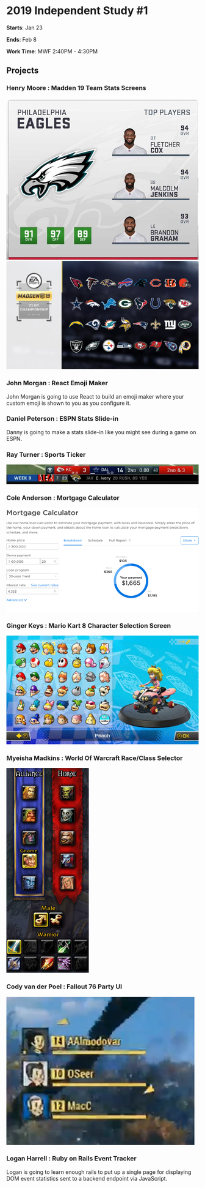 # 2019 Independent Study #1

**Starts**: Jan 23

**Ends**: Feb 8

**Work Time**: MWF 2:40PM - 4:30PM

## Projects

### Henry Moore : Madden 19 Team Stats Screens

![team detail page](/assets/images/madden19-team-page.jpg)
![team selection page](/assets/images/madden19-team-selection.jpg)

### John Morgan : React Emoji Maker

John Morgan is going to use React to build an emoji maker where your custom
emoji is shown to you as you configure it.

### Daniel Peterson : ESPN Stats Slide-in

Danny is going to make a stats slide-in like you might see during a game on
ESPN.

### Ray Turner : Sports Ticker

![sports ticker](/assets/images/sports-ticker.png)

### Cole Anderson : Mortgage Calculator

![mortgage calculator](/assets/images/mortgage-calculator.png)

### Ginger Keys : Mario Kart 8 Character Selection Screen

![mario kart selection screen](/assets/images/mario-kart-selection.jpg)

### Myeisha Madkins : World Of Warcraft Race/Class Selector

![WoW race/class selector](/assets/images/wow-race-class-selector.jpg)

### Cody van der Poel : Fallout 76 Party UI

![fallout 76 party UI](/assets/images/fallout-76-party-ui.png)

### Logan Harrell : Ruby on Rails Event Tracker

Logan is going to learn enough rails to put up a single page for displaying DOM event statistics
sent to a backend endpoint via JavaScript.
